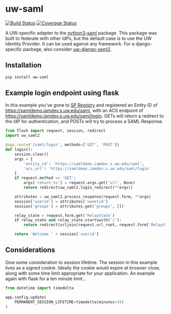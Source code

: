 # uw-saml

[![Build Status](https://travis-ci.org/UWIT-IAM/uw-saml-python.svg?branch=master)](https://travis-ci.org/UWIT-IAM/uw-saml-python)
[![Coverage Status](https://coveralls.io/repos/github/UWIT-IAM/uw-saml-python/badge.svg?branch=master)](https://coveralls.io/github/UWIT-IAM/uw-saml-python?branch=master)

A UW-specific adapter to the
[python3-saml](https://github.com/onelogin/python3-saml) package. This package
was built to federate with other IdPs, but the default case is to use the UW
Identity Provider. It can be used against any framework. For a django-specific
package, also consider
[uw-django-saml2](https://github.com/uw-it-aca/uw-django-saml2).

## Installation

```bash
pip install uw-saml
```

## Example login endpoint using flask

In this example you've gone to
[SP Registry](https://iam-tools.u.washington.edu/spreg) and registered an
Entity ID of https://samldemo.iamdev.s.uw.edu/saml, with an ACS endpoint of
https://samldemo.iamdev.s.uw.edu/saml/login. GETs will return a
redirect to the IdP for authentication, and POSTs will try to process a SAML
Response.

```python
from flask import request, session, redirect
import uw_saml2

@app.route('/saml/login', methods=['GET', 'POST'])
def login():
    session.clear()
    args = {
        'entity_id': 'https://samldemo.iamdev.s.uw.edu/saml',
        'acs_url': 'https://samldemo.iamdev.s.uw.edu/saml/login'
    }
    if request.method == 'GET':
        args['return_to'] = request.args.get('url', None)
        return redirect(uw_saml2.login_redirect(**args))

    attributes = uw_saml2.process_response(request.form, **args)
    session['userid'] = attributes['uwnetid']
    session['groups'] = attributes.get('groups', [])

    relay_state = request.form.get('RelayState')
    if relay_state and relay_state.startswith('/'):
        return redirect(urljoin(request.url_root, request.form['RelayState']))

    return 'Welcome ' + session['userid']
```

## Considerations

Give some consideration to session lifetime. The session in this example lives as a
signed cookie. Ideally the cookie would expire at browser close, along with
some time limit appropriate for your application. An example again with flask
for a ten minute limit...

```python
from datetime import timedelta

app.config.update(
    PERMANENT_SESSION_LIFETIME=timedelta(minutes=10)
)
```
